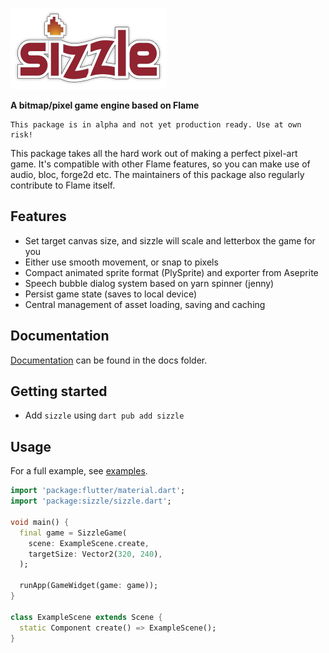 ![sizzle](sizzle-logo.png "sizzle")

__A bitmap/pixel game engine based on Flame__

<!--<a title="Pub" href="https://pub.dev/packages/sizzle"><img src="https://img.shields.io/badge/pub-v0.1-blue"/></a>-->

```{warn}
This package is in alpha and not yet production ready. Use at own risk!
```

This package takes all the hard work out of making a perfect pixel-art game. It's compatible with other Flame features, so you can make use of audio, bloc, forge2d etc. The maintainers of this package also regularly contribute to Flame itself.

## Features

- Set target canvas size, and sizzle will scale and letterbox the game for you
- Either use smooth movement, or snap to pixels
- Compact animated sprite format (PlySprite) and exporter from Aseprite
- Speech bubble dialog system based on yarn spinner (jenny)
- Persist game state (saves to local device)
- Central management of asset loading, saving and caching

## Documentation

[Documentation](/docs/index.md) can be found in the docs folder.

## Getting started

- Add `sizzle` using `dart pub add sizzle`

## Usage

For a full example, see [examples](/example/).

```dart
import 'package:flutter/material.dart';
import 'package:sizzle/sizzle.dart';

void main() {
  final game = SizzleGame(
    scene: ExampleScene.create,
    targetSize: Vector2(320, 240),
  );

  runApp(GameWidget(game: game));
}

class ExampleScene extends Scene {
  static Component create() => ExampleScene();
}
```
